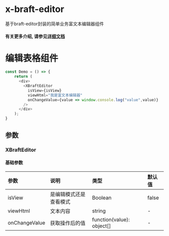 # x-braft-editor
基于braft-editor封装的简单业务富文本编辑器组件
#### 有关更多介绍, 请参见[详细文档](https://www.yuque.com/margox/be/lzwpnr#zrs7hr)
# 编辑表格组件

<!--XBraftEditor Demo-->

```js
const Demo = () => {
    return (
      <div>
        <XBraftEditor
          isView={isView}
          viewHtml="我是富文本编辑器"
          onChangeValue={value => window.console.log("value",value)}
        />
      </div>
    );
}
```

## 参数

### XBraftEditor

#### 基础参数

| 参数       | 说明                                                 | 类型          | 默认值 |
| :--------- | :--------------------------------------------------- | :------------ | :----- |
| isView     | 是编辑模式还是查看模式                                  | Boolean       | false  |
| viewHtml     | 文本内容                                  | string       | -  |
| onChangeValue     | 获取操作后的值                                  | function(value): object[]        | -  |




